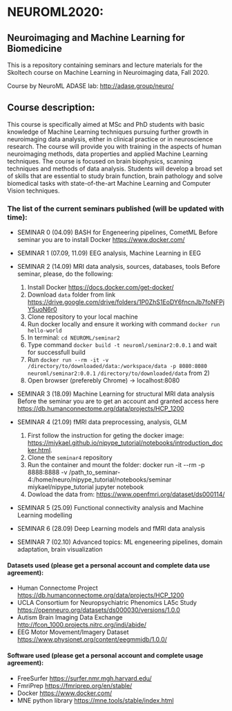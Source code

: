 # NEUROML2020:
## Neuroimaging and Machine Learning for Biomedicine
This is a repository containing seminars and lecture materials for the Skoltech course on Machine Learning in Neuroimaging data, Fall 2020.

Course by NeuroML ADASE lab: http://adase.group/neuro/

## Course description:
This course is specifically aimed at MSc and PhD students with basic knowledge of Machine Learning techniques pursuing further growth in neuroimaging data analysis, either in clinical practice or in neuroscience research. The course will provide you with training in the aspects of human neuroimaging methods, data properties and applied Machine Learning techniques. The course is focused on brain biophysics, scanning techniques and methods of data analysis. Students will develop a broad set of skills that are essential to study brain function, brain pathology and solve biomedical tasks with state-of-the-art Machine Learning and Computer Vision techniques.​


### The list of the current seminars published (will be updated with time):

* SEMINAR 0 (04.09) BASH for Engeneering pipelines, CometML
   Before seminar you are to install Docker https://www.docker.com/
 
* SEMINAR 1 (07.09, 11.09) EEG analysis, Machine Learning in EEG

* SEMINAR 2 (14.09) MRI data analysis, sources, databases, tools 
  Before seminar, please, do the following:
    1) Install Docker https://docs.docker.com/get-docker/
    2) Download `data` folder from link https://drive.google.com/drive/folders/1P0ZhS1EoDY6fncnJb7foNFPjY5uoN6r0
    3) Clone repository to your local machine
    4) Run docker locally and ensure it working with command `docker run hello-world`
    5) In terminal: `cd NEUROML/seminar2`
    6) Type command `docker build -t neuroml/seminar2:0.0.1` and wait for successfull build
    7) Run `docker run --rm -it -v /directory/to/downloaded/data:/workspace/data -p 8080:8080 neuroml/seminar2:0.0.1`
    `/directory/to/downloaded/data` from 2)
    8) Open browser (preferebly Chrome) -> localhost:8080
* SEMINAR 3 (18.09) Machine Learning for structural MRI data analysis
  Before the seminar you are to get an account and granted access here https://db.humanconnectome.org/data/projects/HCP_1200
* SEMINAR 4 (21.09) fMRI data preprocessing, analysis, GLM
    1) First follow the instruction for geting the docker image: https://miykael.github.io/nipype_tutorial/notebooks/introduction_docker.html. 
    2) Clone the `seminar4` repository
    3) Run the container and mount the folder: docker run -it --rm -p 8888:8888 -v /path_to_seminar-4:/home/neuro/nipype_tutorial/notebooks/seminar miykael/nipype_tutorial jupyter notebook
    4) Dowload the data from: https://www.openfmri.org/dataset/ds000114/ 
* SEMINAR 5 (25.09) Functional connectivity analysis and Machine Learning modelling
* SEMINAR 6 (28.09) Deep Learning models and fMRI data analysis
* SEMINAR 7 (02.10) Advanced topics: ML engeneering pipelines, domain adaptation, brain visualization

#### Datasets used (please get a personal account and complete data use agreement):
* Human Connectome Project https://db.humanconnectome.org/data/projects/HCP_1200
* UCLA Consortium for Neuropsychiatric Phenomics LA5c Study https://openneuro.org/datasets/ds000030/versions/1.0.0
* Autism Brain Imaging Data Exchange http://fcon_1000.projects.nitrc.org/indi/abide/
* EEG Motor Movement/Imagery Dataset https://www.physionet.org/content/eegmmidb/1.0.0/

#### Software used (please get a personal account and complete usage agreement):
* FreeSurfer https://surfer.nmr.mgh.harvard.edu/
* FmriPrep https://fmriprep.org/en/stable/
* Docker https://www.docker.com/
* MNE python library https://mne.tools/stable/index.html

